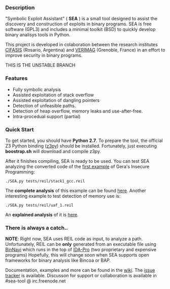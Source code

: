 ### Description

"Symbolic Exploit Assistant" ( **SEA** ) is a small tool designed to assist the discovery and construction of exploits in binary programs. SEA is free software (GPL3) and includes a minimal toolkit (BSD) to quickly develop binary analisys tools in Python.

This project is developed in colaboration between the research institutes [CIFASIS](http://www.cifasis-conicet.gov.ar/) (Rosario, Argentina) and [VERIMAG](http://www-verimag.imag.fr) (Grenoble, France) in an effort to improve security in binary programs.

THIS IS THE UNSTABLE BRANCH

### Features

* Fully symbolic analysis
* Assisted exploitation of stack overflow
* Assisted exploitation of dangling pointers
* Detection of unfeasible paths.
* Detection of heap overflow, memory leaks and use-after-free.
* Intra-procedual support (partial)

### Quick Start

To get started, you should have **Python 2.7**. To prepare the tool, the official Z3 Python binding ([z3py](http://research.microsoft.com/en-us/um/redmond/projects/z3/)) should be installed. Fortunately, just executing **boostrap.sh** will download and compile z3py.

After it finishes compiling, SEA is ready to be used. You can test SEA analyzing the converted code of the [first example](http://community.corest.com/~gera/InsecureProgramming/stack1.html) of Gera's Insecure Programming:

    ./SEA.py tests/reil/stack1_gcc.reil
    
The **complete analysis** of this example can be found [here](https://github.com/neuromancer/SEA/wiki/Warming-up-on-stack---1).
Another interesting example to test detection of memory use is:

    ./SEA.py tests/reil/uaf_1.reil

An **explained analysis** of it is [here](https://github.com/neuromancer/SEA/wiki/Use-after-free-1).

### There is always a catch..

**NOTE**: Right now, SEA uses REIL code as input, to analyze a path. Unfortunately, REIL can be **only** generated from an executable file using [BinNavi](http://www.zynamics.com/binnavi.html) which runs in the top of [IDA-Pro](https://www.hex-rays.com/products/ida/index.shtml) (two proprietary and expensive programs)
Hopefully, this will change soon when SEA supports open frameworks for binary analysis like Bincoa or BAP.

Documentation, examples and more can be found in the [wiki](https://github.com/neuromancer/SEA/wiki). The [issue tracker](https://github.com/neuromancer/SEA/issues) is available.
Discusson for support or collaboration is available in #sea-tool @ irc.freenode.net
